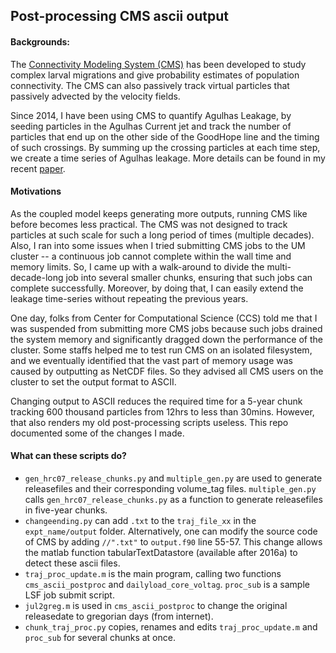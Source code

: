 ## Post-processing CMS ascii output

#### Backgrounds:
The [Connectivity Modeling System (CMS)](https://www.researchgate.net/profile/Claire_Paris/publication/250917334_Connectivity_Modeling_System_A_probabilistic_modeling_tool_for_the_multi-scale_tracking_of_biotic_and_abiotic_variability_in_the_ocean/links/54315f740cf29bbc1278979e.pdf) has been developed to study complex larval migrations and give probability estimates of population connectivity. The CMS can also passively track virtual particles that passively advected by the velocity fields. 

Since 2014, I have been using CMS to quantify Agulhas Leakage, by seeding particles in the Agulhas Current jet and track the number of particles that end up on the other side of the GoodHope line and the timing of such crossings. By summing up the crossing particles at each time step, we create a time series of Agulhas leakage. More details can be found in my recent [paper](http://journals.ametsoc.org/doi/abs/10.1175/JCLI-D-15-0568.1). 

#### Motivations
As the coupled model keeps generating more outputs, running CMS like before becomes less practical. The CMS was not designed to track particles at such scale for such a long period of times (multiple decades). Also, I ran into some issues when I tried submitting CMS jobs to the UM cluster -- a continuous job cannot complete within the wall time and memory limits. So, I came up with a walk-around to divide the multi-decade-long job into several smaller chunks, ensuring that such jobs can complete successfully. Moreover, by doing that, I can easily extend the leakage time-series without repeating the previous years. 

One day, folks from Center for Computational Science (CCS) told me that I was suspended from submitting more CMS jobs because such jobs drained the system memory and significantly dragged down the performance of the cluster. Some staffs helped me to test run CMS on an isolated filesystem, and we eventually identified that the vast part of memory usage was caused by outputting as NetCDF files. So they advised all CMS users on the cluster to set the output format to ASCII. 

Changing output to ASCII reduces the required time for a 5-year chunk tracking 600 thousand particles from 12hrs to less than 30mins. However, that also renders my old post-processing scripts useless. This repo documented some of the changes I made. 


#### What can these scripts do?
* `gen_hrc07_release_chunks.py` and `multiple_gen.py` are used to generate releasefiles and their corresponding volume_tag files. `multiple_gen.py` calls `gen_hrc07_release_chunks.py` as a function to generate releasefiles in five-year chunks.
* `changeending.py` can add `.txt` to the `traj_file_xx` in the `expt_name/output` folder. Alternatively, one can modify the source code of CMS by adding `//".txt"` to `output.f90` line 55-57. This change allows the matlab function tabularTextDatastore (available after 2016a) to detect these ascii files. 
* `traj_proc_update.m` is the main program, calling two functions `cms_ascii_postproc` and `dailyload_core_voltag`. `proc_sub` is a sample LSF job submit script.
* `jul2greg.m` is used in `cms_ascii_postproc` to change the original releasedate to gregorian days (from internet).
* `chunk_traj_proc.py` copies, renames and edits `traj_proc_update.m` and `proc_sub` for several chunks at once. 




